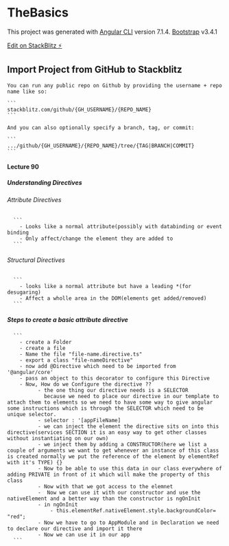 # TheBasics

This project was generated with 
[Angular CLI](https://github.com/angular/angular-cli) version 7.1.4.
[Bootstrap](https://getbootstrap.com/)  v3.4.1 

[Edit on StackBlitz ⚡️](https://stackblitz.com/github/SaurabhTiwari95/TheBasics?file=README.md)

##  Import Project from GitHub to Stackblitz
    You can run any public repo on Github by providing the username + repo name like so:

    ```
    stackblitz.com/github/{GH_USERNAME}/{REPO_NAME}
    ```
    
    And you can also optionally specify a branch, tag, or commit:
    
    ```
    .../github/{GH_USERNAME}/{REPO_NAME}/tree/{TAG|BRANCH|COMMIT}
    ```
#### Lecture 90
##### Understanding Directives
###### Attribute Directives
      ```
        - Looks like a normal attribute(possibly with databinding or event binding
        - Only affect/change the element they are added to
      ```
###### Structural Directives
      ```
        - looks like a normal attribute but have a leading *(for desugaring)
        - Affect a wholle area in the DOM(elements get added/removed)
      ```
##### Steps to create a basic attribute directive
      ```
        - create a Folder
        - create a file
        - Name the file "file-name.directive.ts"
        - export a class "file-nameDirective"
        - now add @Directive which need to be imported from '@angular/core'
        - pass an object to this decorator to configure this Directive
        - Now, How do we Configure the directive ??
              - the one thing our directive needs is a SELECTOR 
                because we need to place our directive in our template to attach them to elements so we need to have some way to give angular some instructions which is through the SELECTOR which need to be unique selector.
              - selector : '[appFileName]
              - we can inject the element the directive sits on into this directive(services SECTION it is an easy way to get other classes without instantiating on our own)
              - we inject them by adding a CONSTRUCTOR(here we list a couple of arguments we want to get whenever an instance of this class is created normally we put the reference of the element by elementRef with it's TYPE) {} 
              - Now to be able to use this data in our class everywhere of adding PRIVATE in front of it which will make the property of this class
              - Now with that we got access to the elemnet
              -  Now we can use it with our constructor and use the nativeElement and a better way than the constructor is ngOnInit
              - in ngOnInit
                  - this.elementRef.nativeElement.style.backgroundColor= "red";
              - Now we have to go to AppModule and in Declaration we need to declare our directive and import it there
              - Now we can use it in our app
      ```
      
